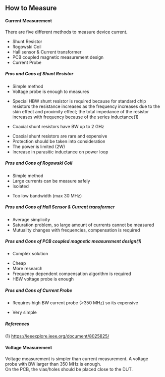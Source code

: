 ## How to Measure

#### Current Measurement
There are five different methods to measure device current. </br>
* Shunt Resistor
* Rogowski Coil
* Hall sensor & Current transformer
* PCB coupled magnetic measurement design
* Current Probe

##### Pros and Cons of Shunt Resistor
+ Simple method
+ Voltage probe is enough to measures
- Special HBW shunt resistor is required because for standard chip resistors the resistance increases as the frequency increases due to the skin effect and proximity effect; the total impedance of the resistor increases with frequency because of the series inductance(1)
+ Coaxial shunt resistors have BW up to 2 GHz
- Coaxial shunt resistors are rare and expensive
- Protection should be taken into consideration
- The power is limited (2W)
- Increase in parasitic inductance on power loop

##### Pros and Cons of Rogowski Coil
+ Simple method
+ Large currents can be measure safely
+ Isolated
- Too low bandwidth (max 30 MHz)

##### Pros and Cons of Hall Sensor & Current transformer
+ Average simplicity
+ Saturation problem, so large amount of currents cannot be measured
+ Mutuality changes with frequencies, compensation is required

##### Pros and Cons of PCB coupled magnetic measurement design(1)
- Complex solution
+ Cheap
+ More research
+ Frequency dependent compensation algorithm is required
+ HBW voltage probe is enough

##### Pros and Cons of Current Probe
- Requires high BW current probe (>350 MHz) so its expensive
+ Very simple

##### References
(1) https://ieeexplore.ieee.org/document/8025825/

#### Voltage Measurement

Voltage measurement is simpler than current measurement. A voltage probe with BW larger than 350 MHz is enough. </br>
On the PCB, the vias/holes should be placed close to the DUT.
